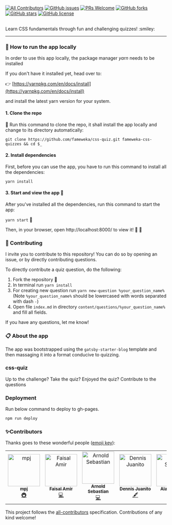 [![All Contributors](https://img.shields.io/badge/all_contributors-5-orange.svg?style=flat-square)](#contributors-)
[![GitHub issues](https://img.shields.io/github/issues/fameweka/css-quiz)](https://github.com/fameweka/css-quiz/issues) 
[![PRs Welcome](https://img.shields.io/badge/PRs-welcome-brightgreen.svg?style=flat-square)](http://makeapullrequest.com) 
[![GitHub forks](https://img.shields.io/github/forks/fameweka/css-quiz)](https://github.com/fameweka/css-quiz/network) 
[![GitHub stars](https://img.shields.io/github/stars/fameweka/css-quiz)](https://github.com/fameweka/css-quiz/stargazers) 
[![GitHub license](https://img.shields.io/github/license/fameweka/css-quiz)](https://github.com/fameweka/css-quiz/blob/master/LICENSE)

<br />

<div>Learn CSS fundamentals through fun and challenging quizzes! :smiley:</div>

<hr />

### :rocket: How to run the app locally

In order to use this app locally, the package manager _yarn_ needs to be installed

If you don't have it installed yet, head over to:

:point_right: [https://yarnpkg.com/en/docs/install](https://yarnpkg.com/en/docs/install)

and install the latest yarn version for your system.

#### 1. Clone the repo

:horse_racing: Run this command to clone the repo, it shall install the app locally and change to its directory automatically:

`git clone https://github.com/fameweka/css-quiz.git fameweka-css-quizzes && cd $_`

#### 2. Install dependencies

First, before you can use the app, you have to run this command to install all the dependencies:

`yarn install`

#### 3. Start and view the app :eyes:

After you've installed all the dependencies, run this command to start the app:

`yarn start` :horse_racing:

Then, in your browser, open http://localhost:8000/ to view it! :tada: :tada:

### :construction: Contributing

I invite you to contribute to this repository! You can do so by opening an issue, or by directly contributing questions.

To directly contribute a quiz question, do the following:

1. Fork the repository :fork_and_knife:
2. In terminal run `yarn install`
3. For creating new question run `yarn new-question %your_question_name%`
   (Note `%your_question_name%` should be lowercased with words separated with dash `-`)
4. Open file `index.md` in directory `content/questions/%your_question_name%` and fill all fields.

If you have any questions, let me know!

### :clipboard: About the app

The app was bootstrapped using the `gatsby-starter-blog` template and then massaging it into a format conducive to quizzing.

### css-quiz

Up to the challenge? Take the quiz? Enjoyed the quiz? Contribute to the questions

### Deployment

Run below command to deploy to gh-pages.

```bash
npm run deploy
```

### ✨Contributors

Thanks goes to these wonderful people ([emoji key](https://allcontributors.org/docs/en/emoji-key)):

<!-- ALL-CONTRIBUTORS-LIST:START - Do not remove or modify this section -->
<!-- prettier-ignore -->
<table>
  <tr>
    <td align="center"><a href="https://bukanme.me/"><img src="https://avatars1.githubusercontent.com/u/11813607?v=4" width="100px;" alt="mpj"/><br /><sub><b>mpj</b></sub></a><br /><a href="#infra-empeje" title="Infrastructure (Hosting, Build-Tools, etc)">🚇</a></td>
    <td align="center"><a href="http://urmauur.com"><img src="https://avatars2.githubusercontent.com/u/10354610?v=4" width="100px;" alt="Faisal Amir"/><br /><sub><b>Faisal Amir</b></sub></a><br /><a href="https://github.com/fameweka/css-quiz/commits?author=urmauur" title="Code">💻</a></td>
    <td align="center"><a href="https://github.com/nold2"><img src="https://avatars2.githubusercontent.com/u/22978812?v=4" width="100px;" alt="Arnold Sebastian"/><br /><sub><b>Arnold Sebastian</b></sub></a><br /><a href="https://github.com/fameweka/css-quiz/commits?author=nold2" title="Code">💻</a></td>
    <td align="center"><a href="https://djuanit0x.github.io/"><img src="https://avatars2.githubusercontent.com/u/38167041?v=4" width="100px;" alt="Dennis Juanito"/><br /><sub><b>Dennis Juanito</b></sub></a><br /><a href="#content-djuanit0x" title="Content">🖋</a></td>
    <td align="center"><a href="http://www.ruslan.id"><img src="https://avatars0.githubusercontent.com/u/10227159?s=460&v=4" width="100px;" alt="Alan Sarluv"/><br /><sub><b>Alan Sarluv</b></sub></a><br /><a href="#content-alansarluv" title="Content">🖋</a></td>
  </tr>
</table>

<!-- ALL-CONTRIBUTORS-LIST:END -->

This project follows the [all-contributors](https://github.com/all-contributors/all-contributors) specification. Contributions of any kind welcome!
